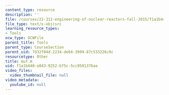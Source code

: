```yaml
---
content_type: resource
description: ''
file: /courses/22-312-engineering-of-nuclear-reactors-fall-2015/f1a1b440a0439252b75c5cc9501376aa_muf.m
file_type: text/x-objcsrc
learning_resource_types:
- Tools
ocw_type: OCWFile
parent_title: Tools
parent_type: CourseSection
parent_uid: 7d32f04d-2234-de64-3999-87c533226c9c
resourcetype: Other
title: muf.m
uid: f1a1b440-a043-9252-b75c-5cc9501376aa
video_files:
  video_thumbnail_file: null
video_metadata:
  youtube_id: null
---
```

